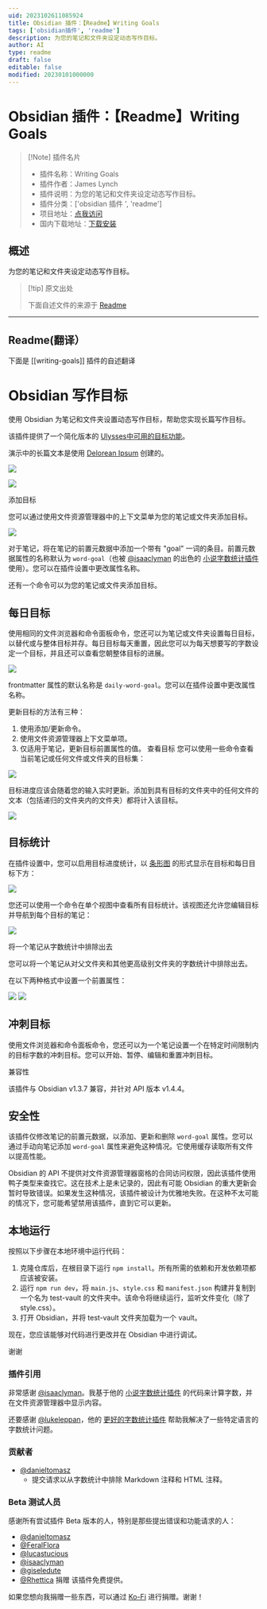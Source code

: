 ```yaml
---
uid: 2023102611085924
title: Obsidian 插件：【Readme】Writing Goals
tags: ['obsidian插件', 'readme']
description: 为您的笔记和文件夹设定动态写作目标。
author: AI
type: readme
draft: false
editable: false
modified: 20230101000000
---
```


# Obsidian 插件：【Readme】Writing Goals

> [!Note] 插件名片
> - 插件名称：Writing Goals
> - 插件作者：James Lynch
> - 插件说明：为您的笔记和文件夹设定动态写作目标。
> - 插件分类：['obsidian 插件 ', 'readme']
> - 项目地址：[点我访问](https://github.com/lynchjames/obsidian-writing-goals)
> - 国内下载地址：[下载安装](https://pkmer.cn/products/plugin/pluginMarket/?writing-goals)

## 概述

为您的笔记和文件夹设定动态写作目标。

> [!tip] 原文出处
>
>下面自述文件的来源于 [Readme](https://ghproxy.net/https://raw.githubusercontent.com/lynchjames/obsidian-writing-goals/main/README.md)
>

---

## Readme(翻译）

下面是 [[writing-goals]] 插件的自述翻译

# Obsidian 写作目标

使用 Obsidian 为笔记和文件夹设置动态写作目标，帮助您实现长篇写作目标。

该插件提供了一个简化版本的 [Ulysses中可用的目标功能](https://help.ulysses.app/kb/guide/en/goals-3jzwhIUp5a)。

演示中的长篇文本是使用 [Delorean Ipsum](https://deloreanipsum.com/) 创建的。

![](./images/demo-screenshot-1.png)

![](./images/demo-screenshot-2.png)

添加目标

您可以通过使用文件资源管理器中的上下文菜单为您的笔记或文件夹添加目标。

![](./images/add-goal-demo.gif)

对于笔记，将在笔记的前置元数据中添加一个带有 "goal" 一词的条目。前置元数据属性的名称默认为 `word-goal`（也被 [@isaaclyman](https://github.com/isaaclyman) 的出色的 [小说字数统计插件](https://github.com/isaaclyman/novel-word-count-obsidian) 使用）。您可以在插件设置中更改属性名称。

还有一个命令可以为您的笔记或文件夹添加目标。

## 每日目标

使用相同的文件浏览器和命令面板命令，您还可以为笔记或文件夹设置每日目标，以替代或与整体目标并存。每日目标每天重置，因此您可以为每天想要写的字数设定一个目标，并且还可以查看您朝整体目标的进展。

![](./images/demo-screenshot-3.png)

frontmatter 属性的默认名称是 `daily-word-goal`。您可以在插件设置中更改属性名称。

更新目标的方法有三种：

1. 使用添加/更新命令。
2. 使用文件资源管理器上下文菜单项。
3. 仅适用于笔记，更新目标前置属性的值。
查看目标
您可以使用一些命令查看当前笔记或任何文件或文件夹的目标集：

![](./images/view-goal-command-demo.gif)

目标进度应该会随着您的输入实时更新。添加到具有目标的文件夹中的任何文件的文本（包括递归的文件夹内的文件夹）都将计入该目标。

![](./images/reaching-goal-demo.gif)

## 目标统计

在插件设置中，您可以启用目标进度统计，以 [条形图](https://mitcheljager.github.io/svelte-tiny-linked-charts) 的形式显示在目标和每日目标下方：

![](./images/daily-goal-stats.png)

您还可以使用一个命令在单个视图中查看所有目标统计。该视图还允许您编辑目标并导航到每个目标的笔记：

![](./images/stats-page.png)

将一个笔记从字数统计中排除出去

您可以将一个笔记从对父文件夹和其他更高级别文件夹的字数统计中排除出去。

在以下两种格式中设置一个前置属性：

![](./images/wordcount-frontmatter-bool.png) ![](./images/wordcount-frontmatter-string.png)

## 冲刺目标

使用文件浏览器和命令面板命令，您还可以为一个笔记设置一个在特定时间限制内的目标字数的冲刺目标。您可以开始、暂停、编辑和重置冲刺目标。

兼容性

该插件与 Obsidian v1.3.7 兼容，并针对 API 版本 v1.4.4。

## 安全性

该插件仅修改笔记的前置元数据，以添加、更新和删除 `word-goal` 属性。您可以通过手动向笔记添加 `word-goal` 属性来避免这种情况。它使用缓存读取所有文件以提高性能。

Obsidian 的 API 不提供对文件资源管理器窗格的合同访问权限，因此该插件使用鸭子类型来查找它。这在技术上是未记录的，因此有可能 Obsidian 的重大更新会暂时导致错误。如果发生这种情况，该插件被设计为优雅地失败。在这种不太可能的情况下，您可能希望禁用该插件，直到它可以更新。

## 本地运行

按照以下步骤在本地环境中运行代码：

1. 克隆仓库后，在根目录下运行 `npm install`。所有所需的依赖和开发依赖项都应该被安装。
2. 运行 `npm run dev`，将 `main.js`、`style.css` 和 `manifest.json` 构建并复制到一个名为 test-vault 的文件夹中。该命令将继续运行，监听文件变化（除了 style.css）。
3. 打开 Obsidian，并将 test-vault 文件夹加载为一个 vault。

现在，您应该能够对代码进行更改并在 Obsidian 中进行调试。

谢谢

### 插件引用

非常感谢 [@isaaclyman](https://github.com/isaaclyman)。我基于他的 [小说字数统计插件](https://github.com/isaaclyman/novel-word-count-obsidian) 的代码来计算字数，并在文件资源管理器中显示内容。

还要感谢 [@lukeleppan](https://github.com/lukeleppan)，他的 [更好的字数统计插件](https://github.com/lukeleppan/better-word-count) 帮助我解决了一些特定语言的字数统计问题。

### 贡献者

- [@danieltomasz](https://github.com/danieltomasz)
  - 提交请求以从字数统计中排除 Markdown 注释和 HTML 注释。

### Beta 测试人员

感谢所有尝试插件 Beta 版本的人，特别是那些提出错误和功能请求的人：

- [@danieltomasz](https://github.com/danieltomasz)
- [@FeralFlora](https://github.com/FeralFlora)
- [@lucastucious](https://github.com/lucastucious)
- [@isaaclyman](https://github.com/isaaclyman)
- [@giseledute](https://github.com/giseledute)
- [@Rhettica](https://github.com/Rhettica)
捐赠
该插件免费提供。

如果您想向我捐赠一些东西，可以通过 [Ko-Fi](https://ko-fi.com/lynchjames) 进行捐赠。谢谢！
